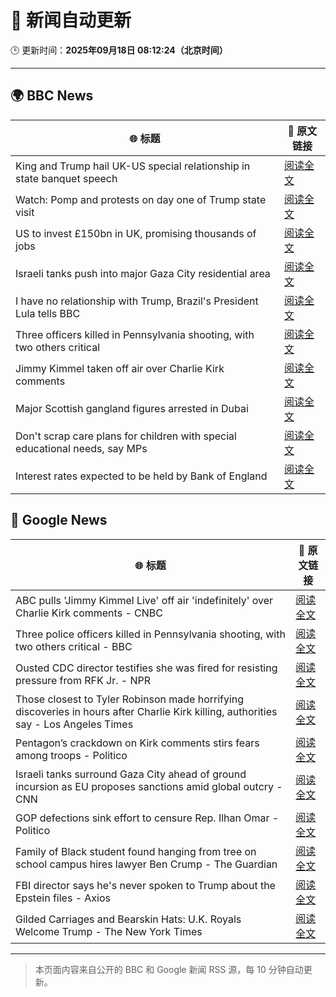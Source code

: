 # 🧠 新闻自动更新

🕒 更新时间：**2025年09月18日 08:12:24（北京时间）**

---

## 🌍 BBC News

| 🌐 标题 | 🔗 原文链接 |
|--------|-------------|
| King and Trump hail UK-US special relationship in state banquet speech | [阅读全文](https://www.bbc.com/news/articles/cz9jyzl4532o?at_medium=RSS&at_campaign=rss) |
| Watch: Pomp and protests on day one of Trump state visit | [阅读全文](https://www.bbc.com/news/videos/cd07v4g0yy3o?at_medium=RSS&at_campaign=rss) |
| US to invest £150bn in UK, promising thousands of jobs | [阅读全文](https://www.bbc.com/news/articles/cx2nllgl3q7o?at_medium=RSS&at_campaign=rss) |
| Israeli tanks push into major Gaza City residential area | [阅读全文](https://www.bbc.com/news/articles/c4gv881exj2o?at_medium=RSS&at_campaign=rss) |
| I have no relationship with Trump, Brazil's President Lula tells BBC | [阅读全文](https://www.bbc.com/news/articles/c3rv981qv4go?at_medium=RSS&at_campaign=rss) |
| Three officers killed in Pennsylvania shooting, with two others critical | [阅读全文](https://www.bbc.com/news/articles/cvg4n4zx48no?at_medium=RSS&at_campaign=rss) |
| Jimmy Kimmel taken off air over Charlie Kirk comments | [阅读全文](https://www.bbc.com/news/articles/c203n52x1y9o?at_medium=RSS&at_campaign=rss) |
| Major Scottish gangland figures arrested in Dubai | [阅读全文](https://www.bbc.com/news/articles/ckged73p340o?at_medium=RSS&at_campaign=rss) |
| Don't scrap care plans for children with special educational needs, say MPs | [阅读全文](https://www.bbc.com/news/articles/c15kwv30007o?at_medium=RSS&at_campaign=rss) |
| Interest rates expected to be held by Bank of England | [阅读全文](https://www.bbc.com/news/articles/cge2q7wvyz3o?at_medium=RSS&at_campaign=rss) |

## 📰 Google News

| 🌐 标题 | 🔗 原文链接 |
|--------|-------------|
| ABC pulls 'Jimmy Kimmel Live' off air 'indefinitely' over Charlie Kirk comments - CNBC | [阅读全文](https://news.google.com/rss/articles/CBMifkFVX3lxTE1XM0duNmE4MmpuSVhjX1JHX2FSM2NjOWprcGx6WEMtQ2J5Y0R1anlUMWlsbWxqVWQyQUFpS2lTYTZYdTJSQkRMU0JWaVdQSzh3dGJMYWNkNkVsemFJTzA2alcyd1ZtUjRMa2tCUUVxSG9ZTGgwRFNWZ2J5WmhjQdIBgwFBVV95cUxQcEtEQjNySE5BU1NaSDJpck9nb2FVNXNvemsxeHZPU3hyNlEtc0NiVGhCYVlHRWdBR1AxNlp4aGRlRl91TlhyY3NrTDNybjNZWDBXZDBDNjVzLUl3czlhRVAxV3R5VV9PUGhIbHZ1NmM1cG1tLV80SHhKcWstY2ZjZ09kcw?oc=5) |
| Three police officers killed in Pennsylvania shooting, with two others critical - BBC | [阅读全文](https://news.google.com/rss/articles/CBMiWkFVX3lxTE9jb3dtTE9mYnk4dkJxdnNLekpPUng0aGVjVkdQWHFYalNibnhkQTM0dTdueEJ6R3E2MTVlOFByMHFwUzNwZ2o5Rl80NnNWUGxwYnhFVkVrc0tQZ9IBX0FVX3lxTE9ZTGI0T2lyTHBCYzZTbkFLd3ppZXUxTzB6TE92bHRzOG5aYzdZeG5Hek5GNEtGOVJ3a2hpTzlaem43UkhfVkJrNE03MDVxbEFlaHlSY0tCeWFYT3Z1cVRn?oc=5) |
| Ousted CDC director testifies she was fired for resisting pressure from RFK Jr. - NPR | [阅读全文](https://news.google.com/rss/articles/CBMisgFBVV95cUxQODVpUk5rNlA1bDdyNWpEX1NZbENRMVA2bGlTakQzQXN6SlduYTV6cUdhZFpFUFRxWVhFTFFEWnh2ZzVldFRxN3dxQVFMQzdvRFVkWGF4X3RiLTRPWWtRdDQtUTBsQnJHRGtmMjlnbW1qMDQxcEczMzBpZEs3VXRkN3ZPclo3ZkVIYnJpN2N3cGM3Z1cyc0lBZ0ppZTNWMDhsVFRWcklROXNON0V0Vk43MU1R?oc=5) |
| Those closest to Tyler Robinson made horrifying discoveries in hours after Charlie Kirk killing, authorities say - Los Angeles Times | [阅读全文](https://news.google.com/rss/articles/CBMimAFBVV95cUxOMHlJWVpnYVlQb1dDcUhNejR2eHI0RHpFRC1QZFdUbENzNWRMM0hqU3ZzUC1COUdsZklnLUQxWU1namU4QmFablNDdFBwTnp3Sk0zaHBvSnJoQjduVFhwMXpWZWxQMlRkQ1o4OXhnYXkyTE5UcWpUSDlGYndNNmhMcFdjSnhVUEMtVElWcjl0RmtUZlFkRERrMQ?oc=5) |
| Pentagon’s crackdown on Kirk comments stirs fears among troops - Politico | [阅读全文](https://news.google.com/rss/articles/CBMif0FVX3lxTE83ajU2Z1pneUdXWjZJYV91VVp3SFp4SU5RcHVTc0FJMm9YUnNrNzNUTnpPSTZwYTA5RTVRNUYyTGtRdmZVcVdMeEJQYmdlUDlNYzFpa0FqYkNZQXRUczl5cXh3elZIOTZBRUhKMHJhYXJqTmhFUUxQWmZGa2tTRzA?oc=5) |
| Israeli tanks surround Gaza City ahead of ground incursion as EU proposes sanctions amid global outcry - CNN | [阅读全文](https://news.google.com/rss/articles/CBMilgFBVV95cUxPU2RaYnIxWnRrSGxXSUJqcUNZUmRvMGdKZ1RrOGl2Z1hnbTktaVJ5OGNoVjhES0gtbEVaX0NYZFF0SjdINUEySXlSUTR1TDFQeTQ3Y1JCSUNoRnNsTDBSQ0VMUUM5aGI0eFJ3MlVZaVVrc1JIOGJ0eE1Yc1huZG1ycWJaMzlfT2hYcG9qU3Q0cVlqQklseFE?oc=5) |
| GOP defections sink effort to censure Rep. Ilhan Omar - Politico | [阅读全文](https://news.google.com/rss/articles/CBMilgFBVV95cUxNRkN6VW5sU1FMVDVfTGdOajIzdFFHQ0ZsX0NZYmswWG5KTnlvZjBNR0VYeG0tc1RHZGE1UERqTTdKandiR1BFS09WVVZaZnJfSThXakFXclg4MGhGaGFNQWp2Y3Z5aFgwUVl3U1d0MGNUZ0QtcHAzbFJaSG42QzlrcklMWjQ4UWVaNFU0RVJpVDk0T0ZnTWc?oc=5) |
| Family of Black student found hanging from tree on school campus hires lawyer Ben Crump - The Guardian | [阅读全文](https://news.google.com/rss/articles/CBMiogFBVV95cUxORjcxa2FZVFZVVTJqSC0zeXJlc0x6UUFZUFJrbnBzSUNHYndSZWVCN183LWo1RlhtbElrMzh0dU50R0xHdk83WGV1UjlKS3M0VkpTZm1VeElRN2NtZ2xJNmhsaTh4dkFiRTVNb1FrVE1IRnJ0MkdaWUJBY2NMQ2VGZGxILWhZa1d3MjN5YWVlN2xCcVlLSHBwd1RTbGtTbXRuMGc?oc=5) |
| FBI director says he's never spoken to Trump about the Epstein files - Axios | [阅读全文](https://news.google.com/rss/articles/CBMiggFBVV95cUxNZ1R4Sl9nb0N3VmlGaG0xOTBSYm5Hc0tobTRuUTdqaHNjUlVyMDh2Xy1Ea2dObzMzWnk0T3NpY0JnYzA3SWItdnF4SGlNWmJVS2VkMVNENlA2OVpnbnRVZjg2M2Fvb1kzQjVHNWJUT2ZFV0Y3UFQ4bWxpY0p5RUlxMUZB?oc=5) |
| Gilded Carriages and Bearskin Hats: U.K. Royals Welcome Trump - The New York Times | [阅读全文](https://news.google.com/rss/articles/CBMihwFBVV95cUxOLUQzRTNKZDlOaXp5ZnFSQjFfbmFqd0lqUVZ1V25QMEJOYzZpblBxNTVxZ3VKY0JTSGJvT25sUV9NSndHejJvWHVCc1p2VmJFZVQ3dWxSU2hVNHhiSVRaVlZ6WjZUZzlTR2JveTJvM2JnR09kRkZienZXczNfcWFNbVR0VzFzTFU?oc=5) |

---
> 本页面内容来自公开的 BBC 和 Google 新闻 RSS 源，每 10 分钟自动更新。
